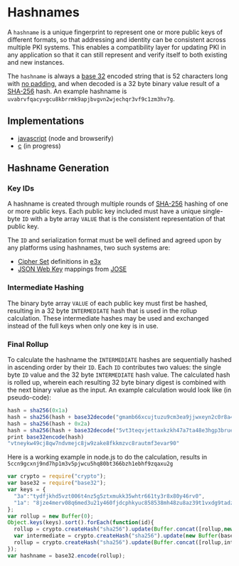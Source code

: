 # Hashnames

A `hashname` is a unique fingerprint to represent one or more public keys of different formats, so that addressing and identity can be consistent across multiple PKI systems. This enables a compatibility layer for updating PKI in any application so that it can still represent and verify itself to both existing and new instances.

The `hashname` is always a [base 32](http://tools.ietf.org/html/rfc4648) encoded string that is 52 characters long with [no padding](http://tools.ietf.org/html/rfc4648#section-3.2), and when decoded is a 32 byte binary value result of a [SHA-256](http://en.wikipedia.org/wiki/SHA-2) hash.  An example hashname is `uvabrvfqacyvgcu8kbrrmk9apjbvgvn2wjechqr3vf9c1zm3hv7g`.

## Implementations

* [javascript](https://github.com/quartzjer/hashname) (node and browserify)
* [c](https://github.com/telehash/telehash-c/blob/v3/src/hn.h) (in progress)

## Hashname Generation

### Key IDs

A hashname is created through multiple rounds of [SHA-256](http://en.wikipedia.org/wiki/SHA-2) hashing of one or more public keys. Each public key included must have a unique single-byte `ID` with a byte array `VALUE` that is the consistent representation of that public key.

The `ID` and serialization format must be well defined and agreed upon by any platforms using hashnames, two such systems are:

* [Cipher Set](../e3x/cs/) definitions in [e3x](../e3x/)
* [JSON Web Key](JWK.md) mappings from [JOSE](https://tools.ietf.org/html/draft-ietf-jose-json-web-algorithms-31#section-7.4)

### Intermediate Hashing

The binary byte array `VALUE` of each public key must first be hashed, resulting in a 32 byte `INTERMEDIATE` hash that is used in the rollup calculation.  These intermediate hashes may be used and exchanged instead of the full keys when only one key is in use.

### Final Rollup

To calculate the hashname the `INTERMEDIATE` hashes are sequentially hashed in ascending order by their `ID`. Each `ID` contributes two values: the single byte `ID` value and the 32 byte `INTERMEDIATE` hash value. The calculated hash is rolled up, wherein each resulting 32 byte binary digest is combined with the next binary value as the input. An example calculation would look like (in pseudo-code):

```js
hash = sha256(0x1a)
hash = sha256(hash + base32decode("gmamb66xcujtuzu9cm3ea9jjwxeyn2c0r8a4bz8y7b7n408bz630"))
hash = sha256(hash + 0x2a)
hash = sha256(hash + base32decode("5vt3teqvjettaxkzkh47a7ta48e3hgp3bruern92xgh89am04h4g"))
print base32encode(hash)
"vtneykw49cj8qw7ndvmejc8jw9zake8fkkmzvc8rautmf3evar90"
```

Here is a working example in node.js to do the calculation, results in `5ccn9gcxnj9nd7hp1m3v5pjwcu5hq80bt366bzh1ebhf9zqaxu2g`

```js
var crypto = require("crypto");
var base32 = require("base32");
var keys = {
  "3a":"tydfjkhd5vzt006t4nz5g5ztxmukk35whtr661ty3r8x80y46rv0",
  "1a": "8jze4merv08q6med3u21y460fjdcphkyuc858538mh48zu8az39t1vxdg9tadzun"
};
var rollup = new Buffer(0);
Object.keys(keys).sort().forEach(function(id){
  rollup = crypto.createHash("sha256").update(Buffer.concat([rollup,new Buffer(id,"hex")])).digest();
  var intermediate = crypto.createHash("sha256").update(new Buffer(base32.decode(keys[id]),"binary")).digest();
  rollup = crypto.createHash("sha256").update(Buffer.concat([rollup,intermediate])).digest();
});
var hashname = base32.encode(rollup);
```


